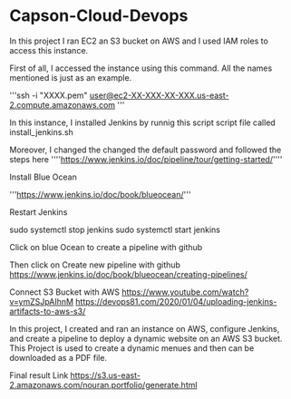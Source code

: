 # Capson-Cloud-Devops

In this project I ran EC2 an S3 bucket on AWS and I used IAM roles to access this instance.

First of all, I accessed the instance using this command.  All the names mentioned is just as an example.

'''ssh -i "XXXX.pem" user@ec2-XX-XXX-XX-XXX.us-east-2.compute.amazonaws.com '''

In this instance, I installed Jenkins by runnig this script script file called install_jenkins.sh

Moreover, I changed the changed the default password and followed the steps here
''''https://www.jenkins.io/doc/pipeline/tour/getting-started/''''

Install Blue Ocean

'''https://www.jenkins.io/doc/book/blueocean/'''

Restart Jenkins

sudo systemctl stop jenkins
sudo systemctl start jenkins

Click on blue Ocean to create a pipeline with github

Then click on Create new pipeline with github
https://www.jenkins.io/doc/book/blueocean/creating-pipelines/

Connect S3 Bucket with AWS
https://www.youtube.com/watch?v=ymZSJpAIhnM
https://devops81.com/2020/01/04/uploading-jenkins-artifacts-to-aws-s3/

In this project, I created and ran an instance on AWS, configure Jenkins, and create a pipeline to deploy a dynamic website on an AWS S3 bucket. This Project is used to create a dynamic menues and then can be downloaded as a PDF file.

Final result Link
https://s3.us-east-2.amazonaws.com/nouran.portfolio/generate.html





